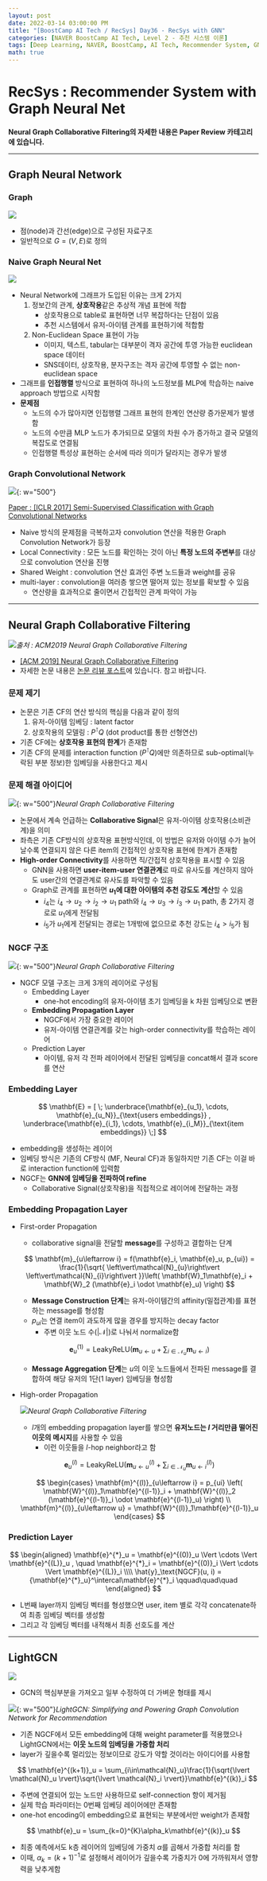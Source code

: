 ```yaml
---
layout: post
date: 2022-03-14 03:00:00 PM
title: "[BoostCamp AI Tech / RecSys] Day36 - RecSys with GNN"
categories: [NAVER BoostCamp AI Tech, Level 2 - 추천 시스템 이론]
tags: [Deep Learning, NAVER, BoostCamp, AI Tech, Recommender System, GNN]
math: true
---
```

# RecSys : Recommender System with Graph Neural Net

**Neural Graph Collaborative Filtering의 자세한 내용은 Paper Review 카테고리에 있습니다.**  

---

## Graph Neural Network

### Graph

![](/image/boostcamp/recsys/deep/undirectedgraph.png)

- 점(node)과 간선(edge)으로 구성된 자료구조
- 일반적으로 $G = (V, E)$로 정의

### Naive Graph Neural Net

![](/image/boostcamp/recsys/deep/naive1.png)

- Neural Network에 그래프가 도입된 이유는 크게 2가지
  1. 정보간의 관계, **상호작용**같은 추상적 개념 표현에 적합
     - 상호작용으로 table로 표현하면 너무 복잡하다는 단점이 있음
     - 추천 시스템에서 유저-아이템 관계를 표현하기에 적합함
  2. Non-Euclidean Space 표현이 가능
     - 이미지, 텍스트, tabular는 대부분이 격자 공간에 투영 가능한 euclidean space 데이터
     - SNS데이터, 상호작용, 분자구조는 격자 공간에 투영할 수 없는 non-euclidean space
- 그래프를 **인접행렬** 방식으로 표현하여 하나의 노드정보를 MLP에 학습하는 naive approach 방법으로 시작함
- **문제점**
  - 노드의 수가 많아지면 인접행렬 그래프 표현의 한계인 연산량 증가문제가 발생함
  - 노드의 수만큼 MLP 노드가 추가되므로 모델의 차원 수가 증가하고 결국 모델의 복잡도로 연결됨
  - 인접행렬 특성상 표현하는 순서에 따라 의미가 달라지는 경우가 발생

### Graph Convolutional Network

![](/image/boostcamp/recsys/deep/gcn1.png){: w="500"}

[Paper : [ICLR 2017] Semi-Supervised Classification with Graph Convolutional Networks](https://arxiv.org/abs/1609.02907)

- Naive 방식의 문제점을 극복하고자 convolution 연산을 적용한 Graph Convolution Network가 등장
- Local Connectivity : 모든 노드를 확인하는 것이 아닌 **특정 노드의 주변부**를 대상으로 convolution 연산을 진행
- Shared Weight : convolution 연산 효과인 주변 노드들과 weight를 공유
- multi-layer : convolution을 여러층 쌓으면 떨어져 있는 정보를 확보할 수 있음
  - 연산량을 효과적으로 줄이면서 간접적인 관계 파악이 가능

---

## Neural Graph Collaborative Filtering

![](/image/boostcamp/recsys/deep/ngcf.png)*출처 : ACM2019 Neural Graph Collaborative Filtering*

- [[ACM 2019] Neural Graph Collaborative Filtering](https://arxiv.org/abs/1905.08108)
- 자세한 논문 내용은 [논문 리뷰 포스트](https://cow-coding.github.io/posts/ngcf/)에 있습니다. 참고 바랍니다.

### 문제 제기

- 논문은 기존 CF의 연산 방식의 핵심을 다음과 같이 정의
  1. 유저-아이템 임베딩 : latent factor
  2. 상호작용의 모델링 : $P^\intercal Q$ (dot product를 통한 선형연산)
- 기존 CF에는 **상호작용 표현의 한계**가 존재함
- 기존 CF의 문제를 interaction function ($P^\intercal Q$)에만 의존하므로 sub-optimal(누락된 부분 정보)한 임베딩을 사용한다고 제시

### 문제 해결 아이디어

![](https://github.com/cow-coding/Machine-Learning-Paper-Review-and-Implementation/blob/main/images/NGCF/figure1.png?raw=true){: w="500"}*Neural Graph Collaborative Filtering*

- 논문에서 계속 언급하는 **Collaborative Signal**은 유저-아이템 상호작용(소비관계)을 의미
- 좌측은 기존 CF방식의 상호작용 표현방식인데, 이 방법은 유저와 아이템 수가 늘어날수록 연결되지 않은 다른 item의 간접적인 상호작용 표현에 한계가 존재함
- **High-order Connectivity**를 사용하면 직/간접적 상호작용을 표시할 수 있음
  - GNN을 사용하면 **user-item-user 연결관계**로 따로 유사도를 계산하지 않아도 user간의 연결관계로 유사도를 파악할 수 있음
  - Graph로 관계를 표현하면 **$u_1$에 대한 아이템의 추천 강도도 계산**할 수 있음
    - $i_4$는 $i_4 \rightarrow u_2 \rightarrow i_2 \rightarrow u_1$ path와 $i_4 \rightarrow u_3 \rightarrow i_3 \rightarrow u_1$ path, 총 2가지 경로로 $u_1$에게 전달됨
    - $i_5$가 $u_1$에게 전달되는 경로는 1개밖에 없으므로 추천 강도는 $i_4 > i_5$가 됨

### NGCF 구조

![](/image/boostcamp/recsys/deep/ngcf2.png){: w="500"}*Neural Graph Collaborative Filtering*

- NGCF 모델 구조는 크게 3개의 레이어로 구성됨
  - Embedding Layer
    - one-hot encoding의 유저-아이템 초기 임베딩을 k 차원 임베딩으로 변환
  - **Embedding Propagation Layer**
    - NGCF에서 가장 중요한 레이어
    - 유저-아이템 연결관계를 갖는 high-order connectivity를 학습하는 레이어
  - Prediction Layer
    - 아이템, 유저 각 전파 레이어에서 전달된 임베딩을 concat해서 결과 score를 연산

### Embedding Layer

$$
\mathbf{E} = [ \; \underbrace{\mathbf{e}_{u_1}, \cdots, \mathbf{e}_{u_N}}_{\text{users embeddings}} , \underbrace{\mathbf{e}_{i_1}, \cdots, \mathbf{e}_{i_M}}_{\text{item embeddings}} \;]
$$

- embedding을 생성하는 레이어
- 임베딩 방식은 기존의 CF방식 (MF, Neural CF)과 동일하지만 기존 CF는 이걸 바로 interaction function에 입력함
- NGCF는 **GNN에 임베딩을 전파하여 refine**
  - Collaborative Signal(상호작용)을 직접적으로 레이어에 전달하는 과정

### Embedding Propagation Layer

- First-order Propagation
  - collaborative signal을 전달할 **message**를 구성하고 결합하는 단계

  $$
  \mathbf{m}_{u\leftarrow i} = f(\mathbf{e}_i, \mathbf{e}_u, p_{ui}) = \frac{1}{\sqrt{ \left\vert\mathcal{N}_{u}\right\vert \left\vert\mathcal{N}_{i}\right\vert }}\left( \mathbf{W}_1\mathbf{e}_i + \mathbf{W}_2 (\mathbf{e}_i \odot \mathbf{e}_u) \right)
  $$

  - **Message Construction 단계**는 유저-아이템간의 affinity(밀접관계)를 표현하는 message를 형성함
  - $p_{ui}$는 연결 item이 과도하게 많을 경우를 방지하는 decay factor
    - 주변 이웃 노드 수($\left\vert \mathcal{N} \right\vert$)로 나눠서 normalize함

  $$
  \mathbf{e}_{u}^{(1)} = \text{LeakyReLU}\left( \mathbf{m}_{u \leftarrow u} + \sum_{i \in \mathcal{N}_{u}} \mathbf{m}_{u \leftarrow i} \right)
  $$

  - **Message Aggregation 단계**는 $u$의 이웃 노드들에서 전파된 message를 결합하여 해당 유저의 1단(1 layer) 임베딩을 형성함
  
- High-order Propagation
  
  ![](/image/boostcamp/recsys/deep/ngcf3.png)*Neural Graph Collaborative Filtering*

  - $l$개의 embedding propagation layer를 쌓으면 **유저노드는 $l$ 거리만큼 떨어진 이웃의 메시지**를 사용할 수 있음
    - 이런 이웃들을 $l$-hop neighbor라고 함
  
  $$
  \mathbf{e}_{u}^{(l)} = \text{LeakyReLU}\left( \mathbf{m}^{(l)}_{u \leftarrow u} + \sum_{i \in \mathcal{N}_{u}} \mathbf{m}^{(l)}_{u \leftarrow i} \right)
  $$

  $$
  \begin{cases}
  \mathbf{m}^{(l)}_{u\leftarrow i} = p_{ui} \left( \mathbf{W}^{(l)}_1\mathbf{e}^{(l-1)}_i + \mathbf{W}^{(l)}_2 (\mathbf{e}^{(l-1)}_i \odot \mathbf{e}^{(l-1)}_u) \right) \\
  \mathbf{m}^{(l)}_{u\leftarrow u} = \mathbf{W}^{(l)}_1\mathbf{e}^{(l-1)}_u
  \end{cases}
  $$

### Prediction Layer

$$
\begin{aligned}
\mathbf{e}^{*}_u = \mathbf{e}^{(0)}_u \Vert \cdots \Vert \mathbf{e}^{(L)}_u , \quad \mathbf{e}^{*}_i = \mathbf{e}^{(0)}_i \Vert \cdots \Vert \mathbf{e}^{(L)}_i \\\\
\hat{y}_\text{NGCF}(u, i) = {\mathbf{e}^{*}_u}^\intercal\mathbf{e}^{*}_i \qquad\quad\quad
\end{aligned}
$$

- L번째 layer까지 임베딩 벡터를 형성했으면 user, item 별로 각각 concatenate하여 최종 임베딩 벡터를 생성함
- 그리고 각 임베딩 벡터를 내적해서 최종 선호도를 계산

---

## LightGCN

![](/image/boostcamp/recsys/deep/lgcn.png)

- GCN의 핵심부분을 가져오고 일부 수정하여 더 가벼운 형태를 제시

![](/image/boostcamp/recsys/deep/lgcn2.png){: w="500"}*LightGCN: Simplifying and Powering Graph Convolution Network for Recommendation*

- 기존 NGCF에서 모든 embedding에 대해 weight parameter를 적용했으나 LightGCN에서는 **이웃 노드의 임베딩을 가중합 처리**
- layer가 깊을수록 멀리있는 정보이므로 강도가 약할 것이라는 아이디어를 사용함

$$
\mathbf{e}^{(k+1)}_u = \sum_{i\in\mathcal{N}_u}\frac{1}{\sqrt{\lvert \mathcal{N}_u \rvert}\sqrt{\lvert \mathcal{N}_i \rvert}}\mathbf{e}^{(k)}_i
$$

- 주변에 연결되어 있는 노드만 사용하므로 self-connection 항이 제거됨
- 실제 학습 파라미터는 0번째 임베딩 레이어에만 존재함
- one-hot encoding이 embedding으로 표현되는 부분에서만 weight가 존재함

$$
\mathbf{e}_u = \sum_{k=0}^{K}\alpha_k\mathbf{e}^{(k)}_u
$$

- 최종 예측에서도 k층 레이어의 임베딩에 가중치 $\alpha$를 곱해서 가중합 처리를 함
- 이때, $\alpha_k = (k+1)^{-1}$로 설정해서 레이어가 깊을수록 가중치가 0에 가까워져서 영향력을 낮추게함